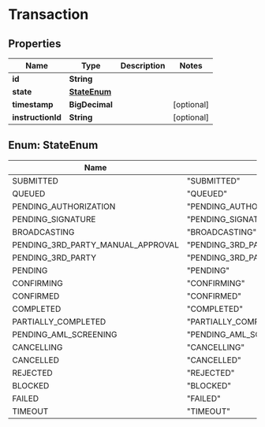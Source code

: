 

# Transaction


## Properties

| Name | Type | Description | Notes |
|------------ | ------------- | ------------- | -------------|
|**id** | **String** |  |  |
|**state** | [**StateEnum**](#StateEnum) |  |  |
|**timestamp** | **BigDecimal** |  |  [optional] |
|**instructionId** | **String** |  |  [optional] |



## Enum: StateEnum

| Name | Value |
|---- | -----|
| SUBMITTED | &quot;SUBMITTED&quot; |
| QUEUED | &quot;QUEUED&quot; |
| PENDING_AUTHORIZATION | &quot;PENDING_AUTHORIZATION&quot; |
| PENDING_SIGNATURE | &quot;PENDING_SIGNATURE&quot; |
| BROADCASTING | &quot;BROADCASTING&quot; |
| PENDING_3RD_PARTY_MANUAL_APPROVAL | &quot;PENDING_3RD_PARTY_MANUAL_APPROVAL&quot; |
| PENDING_3RD_PARTY | &quot;PENDING_3RD_PARTY&quot; |
| PENDING | &quot;PENDING&quot; |
| CONFIRMING | &quot;CONFIRMING&quot; |
| CONFIRMED | &quot;CONFIRMED&quot; |
| COMPLETED | &quot;COMPLETED&quot; |
| PARTIALLY_COMPLETED | &quot;PARTIALLY_COMPLETED&quot; |
| PENDING_AML_SCREENING | &quot;PENDING_AML_SCREENING&quot; |
| CANCELLING | &quot;CANCELLING&quot; |
| CANCELLED | &quot;CANCELLED&quot; |
| REJECTED | &quot;REJECTED&quot; |
| BLOCKED | &quot;BLOCKED&quot; |
| FAILED | &quot;FAILED&quot; |
| TIMEOUT | &quot;TIMEOUT&quot; |



